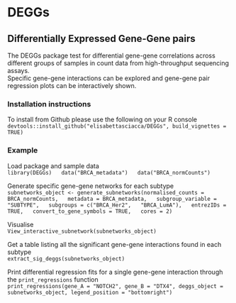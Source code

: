 # DEGGs
## Differentially Expressed Gene-Gene pairs
The DEGGs package test for differential gene-gene correlations across different groups of samples in count data from high-throughput 
sequencing assays.  
Specific gene-gene interactions can be explored and gene-gene pair regression plots can be interactively shown.   

### Installation instructions 
To install from Github please use the following on your R console  
`devtools::install_github("elisabettasciacca/DEGGs", build_vignettes = TRUE)`

### Example  
Load package and sample data   
`library(DEGGs)  
data("BRCA_metadata")  
data("BRCA_normCounts")`  

Generate specific gene-gene networks for each subtype  
`subnetworks_object <- generate_subnetworks(normalised_counts = BRCA_normCounts,  
                                           metadata = BRCA_metadata,  
                                           subgroup_variable = "SUBTYPE",  
                                           subgroups = c("BRCA_Her2",  
                                                         "BRCA_LumA"),  
                                           entrezIDs = TRUE,  
                                           convert_to_gene_symbols = TRUE,  
                                           cores = 2)` 
  
Visualise  
`View_interactive_subnetwork(subnetworks_object)`  
  
Get a table listing all the significant gene-gene interactions found in each subtype  
`extract_sig_deggs(subnetworks_object)`  
   
Print differential regression fits for a single gene-gene interaction through the `print_regressions` function  
`print_regressions(gene_A = "NOTCH2", gene_B = "DTX4",
                  deggs_object = subnetworks_object,
                  legend_position = "bottomright")`
